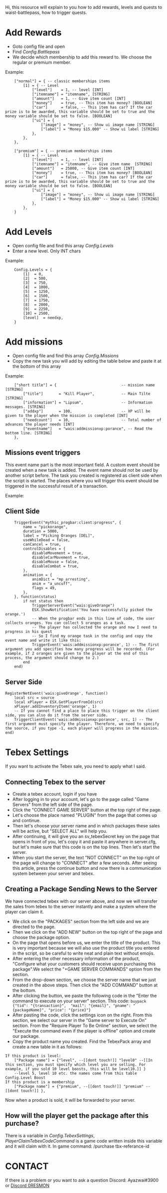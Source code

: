 Hi, this resource will explain to you how to add rewards, levels and quests to waist-battlepass, how to trigger quests.

# Add Rewards

- Goto config file and open
- Find _Config.Battlepass_
- We decide which membership to add this reward to. We choose the regular or premium member.

Example:
```
    ["normal"] = { -- classic memberships items
        [1] = { -- Level 
            ["level"]    = 1, -- level [INT]
            ["itemname"] = "itemname", [STRING]
            ["amount"]   = 1, -- Give item count [INT]
            ["money"]    = true, -- This item has money? [BOOLEAN]            
            ["car"]      = false, -- This item has car? If the car prize is to be awarded, this variable should be set to true and the money variable should be set to false. [BOOLEAN]
            ["ui"] = {
                ["image"] = "money", -- Show ui image name [STRING]
                ["label"] = "Money $15.000" -- Show ui label [STRING]
            },
        },
    },
```
```
    ["premium"] = { -- premium memberships items
        [1] = { -- Level 
            ["level"]    = 1, -- level [INT]
            ["itemname"] = "itemname", -- Give item name  [STRING]
            ["amount"]   = 25000, -- Give item count [INT]
            ["money"]    = true, -- This item has money? [BOOLEAN]            
            ["car"]      = false, -- This item has car? If the car prize is to be awarded, this variable should be set to true and the money variable should be set to false. [BOOLEAN]
            ["ui"] = {
                ["image"] = "money", -- Show ui image name [STRING]
                ["label"] = "Money $15.000" -- Show ui label [STRING]
            },
        },
    }
```

# Add Levels

- Open config file and find this array _Config.Levels_
- Enter a new level. Only INT chars

Example:
```
    Config.Levels = {
        [1]  = 0,
        [2]  = 500,
        [3]  = 750,
        [4]  = 1000,
        [5]  = 1250,
        [6]  = 1500,
        [7]  = 1750,
        [8]  = 2000,
        [9]  = 2250,
        [10] = 2500,
        [level]  = needxp,
    }
```

# Add missions

- Open config file and find this array _Config.Missions_
- Copy the new task you will add by editing the table below and paste it at the bottom of this array

Example:
```
    ["short title"] = {                             -- mission name [STRING]
        ["title"]       = "Kill Player",            -- Main Tilte [STRING]
        ["information"] = "Lipsum",                 -- Informatıon messages. [STRING]
        ["addxp"]       = 100,                      -- XP will be given to the player when the mission is completed [INT]
        ["needcount"]   = 10,                       -- Total number of advances the player needs [INT]
        ["eventname"]   = "wais:addmissionxp:porance", -- Read the bottom line. [STRING]
    },
```

## Missions event triggers

This event name part is the most important field. A custom event should be created when a new task is added. The event name should not be used by another script before. The task you created is registered as client side when the script is started.
The places where you will trigger this event should be triggered in the successful result of a transaction.

Example:
## Client Side
```
    TriggerEvent("mythic_progbar:client:progress", {
        name = "pickorange",
        duration = 5000,
        label = "Picking Oranges [DEL]",
        useWhileDead = false,
        canCancel = true,
        controlDisables = {
            disableMovement = true,
            disableCarMovement = true,
            disableMouse = false,
            disableCombat = true,
        },
        animation = {
            animDict = "mp_arresting",
            anim = "a_uncuff",
            flags = 49,
        },
    }, function(status)
        if not status then
            TriggerServerEvent("wais:giveOrange")
            ESX.ShowNotification('You have successfully picked the orange.')
            -- When the progbar ends in this line of code, the user collects oranges. You can collect 5 oranges as a task.
            -- The player has collected the orange and now I need to progress in his quest
            -- So I find my orange task in the config and copy the event name and write it like this:
            TriggerEvent('wais:addmissionxp:porance', 1) -- The first argument you add specifies how many progress will be recorded. (For example, if 2 oranges are given to the player at the end of this process, the argument should change to 2.)
        end
    end)
```
## Server Side
```
RegisterNetEvent('wais:giveOrange', function()
    local src = source
    local xPlayer = ESX.GetPlayerFromId(src)
    xPlayer.addInventoryItem('orange', 1)
    -- If you cannot find a place to place this trigger on the client side, you can also do it from the server side.
    TriggerClientEvent('wais:addmissionxp:porance', src, 1) -- The first argument must specify the player. Therefore, we need to specify the source, if you type -1, each player will progress in the mission.
end)
```

# Tebex Settings

If you want to activate the Tebex sale, you need to apply what I said.

## Connecting Tebex to the server

- Create a tebex account, login if you have
- After logging in to your account, let's go to the page called "Game Servers" from the left side of the page.
- Click the "CONNECT GAME SERVER" button at the top right of the page.
- Let's choose the place named "PLUGIN" from the page that comes up and continue.
- Then let's choose your server name and in which packages these sales will be active, but "SELECT ALL" will help you.
- After continuing, it will give you an sv_tebexSecret key on the page that opens in front of you, let's copy it and paste it anywhere in server.cfg, but let's make sure that this code is on the top lines. Then let's start the server.
- When you start the server, the text "NOT CONNECT" on the top right of the page will change to "CONNECT" after a few seconds. After seeing this article, press the continue button and now there is a communication system between your server and tebex.

## Creating a Package Sending News to the Server

We have connected tebex with our server above, and now we will transfer the sales from tebex to the server instantly and make a system where the player can claim it.

- We click on the "PACKAGES" section from the left side and we are directed to the page.
- Then we click on the "ADD NEW" button on the top right of the page and choose the package option.
- On the page that opens before us, we enter the title of the product. This is very important because we will also use the product title you entered in the script, so be careful to write neat and plain text without emojis.
- After entering the other necessary information of the product, "Configure what your customers should receive upon purchasing this package".We select the "+GAME SERVER COMMANDS" option from the section.
- From the drop-down section, we choose the server name that we just created in the above steps. Then click the "ADD COMMAND" button at the bottom.
- After clicking the button, we paste the following code in the "Enter the command to execute on your server" section. This code: ```buypack {"tid": "{transaction}",  "mail": "{email}", "pname": "{packageName}", "price": "{price}"}```
- After pasting the code, click the settings icon on the right. From this section, we select our server in the "Game server to Execute On" section. From the "Require Player To Be Online" section, we select the "Execute the command even if the player is offline" option and create our package.
- Copy the product name you created. Find the TebexPack array and create a new table in it as follows: 
```
If this product is level:
    ["Package name"] = {"level", --[[dont touch!]] "level0" --[[In this section, you must specify which level you are selling. For example, if you sold 10 level boosts, this will be level10.]] }
    --level 5, level 10 etc. the names come from this table Config.Level Boost
If this product is a membership
    ["Package name"] = {"premium", --[[dont touch!]] "premium" --[[dont touch!]] },
```

Now when a product is sold, it will be forwarded to your server.

## How will the player get the package after this purchase?

There is a variable in _Config.TebexSettings_, _PlayerClaimTebexCodeCommand_ is a game code written inside this variable and it will claim with it.
In game command: /purchase tbx-referance-id

# CONTACT

If there is a problem or you want to ask a question Discord: Ayazwai#3900 or [Discord 0RESMON](discord.gg/0resmon)
